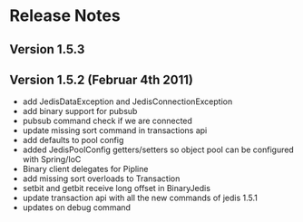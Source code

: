 # Release Notes

## Version 1.5.3  

## Version 1.5.2 (Februar 4th 2011) 
+ add JedisDataException and JedisConnectionException
+ add binary support for pubsub
+ pubsub command check if we are connected
+ update missing sort command in transactions api
+ add defaults to pool config
+ added JedisPoolConfig getters/setters so object pool can be configured with Spring/IoC
+ Binary client delegates for Pipline
+ add missing sort overloads to Transaction
+ setbit and getbit receive long offset in BinaryJedis
+ update transaction api with all the new commands of jedis 1.5.1
+ updates on debug command

